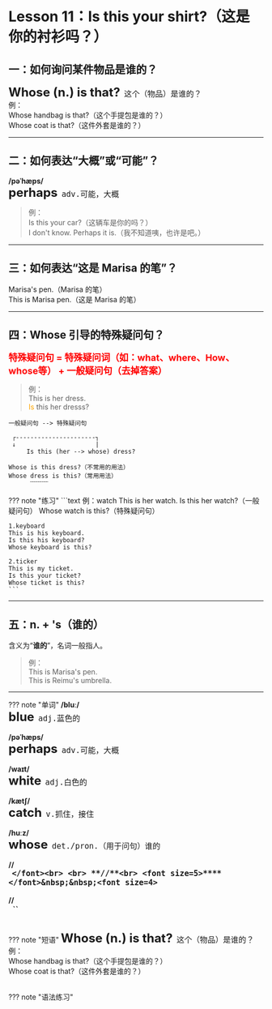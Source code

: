 # Lesson 11：Is this your shirt?（这是你的衬衫吗？）


## 一：如何询问某件物品是谁的？

<font size=5>**Whose (n.) is that?**</font>&nbsp;&nbsp;<font size=4>`这个（物品）是谁的？`</font><br>
例：<br>
Whose handbag is that?（这个手提包是谁的？）<br>
Whose coat is that?（这件外套是谁的？）<br>


---
## 二：如何表达“大概”或“可能”？

**/pəˈhæps/**<br>
<font size=5>**perhaps**</font>&nbsp;&nbsp;<font size=4>`adv.可能，大概`</font><br>

> 例：<br>
> Is this your car?（这辆车是你的吗？）<br>
> I don't know. Perhaps it is.（我不知道咦，也许是吧。）


---
## 三：如何表达“这是 Marisa 的笔”？

Marisa's pen.（Marisa 的笔）<br>
This is Marisa pen.（这是 Marisa 的笔）<br>

---
## 四：Whose 引导的特殊疑问句？

<font size=4 color=red>**特殊疑问句 = 特殊疑问词（如：what、where、How、whose等） + 一般疑问句（去掉答案）**</font>

> 例：<br>
> This is her dress.<br>
> <font color=orange>Is</font> this her dresss?<br>

```text
一般疑问句 --> 特殊疑问句

 ┌----------------------┐
 ↓                      |
     Is this (her --> whose) dress? 

Whose is this dress?（不常用的用法）
Whose dress is this?（常用用法）
      ﹋﹋﹋
```

??? note "练习"
    ```text
    例：watch
    This is her watch.
    Is this her watch?（一般疑问句）
    Whose watch is this?（特殊疑问句）

    1.keyboard
    This is his keyboard.
    Is this his keyboard?
    Whose keyboard is this?

    2.ticker
    This is my ticket.
    Is this your ticket?
    Whose ticket is this?
    ```


---
## 五：n. + 's（谁的）

含义为“**谁的**”，名词一般指人。<br>

> 例：<br>
> This is Marisa's pen.<br>
> This is Reimu's umbrella.<br>


---
??? note "单词"
    **/bluː/**<br>
    <font size=5>**blue**</font>&nbsp;&nbsp;<font size=4>`adj.蓝色的`</font><br>
    <br>
    **/pəˈhæps/**<br>
    <font size=5>**perhaps**</font>&nbsp;&nbsp;<font size=4>`adv.可能，大概`</font><br>
    <br>
    **/waɪt/**<br>
    <font size=5>**white**</font>&nbsp;&nbsp;<font size=4>`adj.白色的`</font><br>
    <br>
    **/kætʃ/**<br>
    <font size=5>**catch**</font>&nbsp;&nbsp;<font size=4>`v.抓住，接住`</font><br>
    <br>
    **/huːz/**<br>
    <font size=5>**whose**</font>&nbsp;&nbsp;<font size=4>`det./pron.（用于问句）谁的`</font><br>
    <br>
    **//**<br>
    <font size=5>****</font>&nbsp;&nbsp;<font size=4>``</font><br>
    <br>
    **//**<br>
    <font size=5>****</font>&nbsp;&nbsp;<font size=4>``</font><br>
    <br>
    **//**<br>
    <font size=5>****</font>&nbsp;&nbsp;<font size=4>``</font><br>
    <br>



??? note "短语"
    <font size=5>**Whose (n.) is that?**</font>&nbsp;&nbsp;<font size=4>`这个（物品）是谁的？`</font><br>
    例：<br>
    Whose handbag is that?（这个手提包是谁的？）<br>
    Whose coat is that?（这件外套是谁的？）<br>
    <br>


??? note "语法练习"

